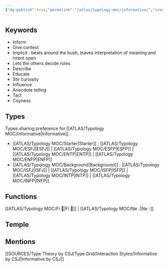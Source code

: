 ```yaml
---
{"dg-publish":true,"permalink":"/atlas/typology-moc/informative/","created":"2023-01-01T13:12:17.828+01:00","updated":"2023-04-06T19:47:54.559+02:00"}
---
```



## Keywords
- Inform
- Give context
- Implicit : beats around the bush, leaves interpretation of meaning and intent open
- Lets the others decide roles
- Describe
- Educate
- Stir curiosity
- Influence
- Anecdote telling 
- Tact
- Coyness

## Types 
Types sharing preference for [[ATLAS/Typology MOC/Informative\|Informative]] : 
- [[ATLAS/Typology MOC/Starter\|Starter]] : [[ATLAS/Typology MOC/ESFJ\|ESFJ]] | [[ATLAS/Typology MOC/ESFP\|ESFP]] | [[ATLAS/Typology MOC/ENTP\|ENTP]] | [[ATLAS/Typology MOC/ENFP\|ENFP]] 
- [[ATLAS/Typology MOC/Background\|Background]] : [[ATLAS/Typology MOC/ISFJ\|ISFJ]] | [[ATLAS/Typology MOC/ISFP\|ISFP]] | [[ATLAS/Typology MOC/INTP\|INTP]] | [[ATLAS/Typology MOC/INFP\|INFP]] 

## Functions 
[[ATLAS/Typology MOC/Fi 🔱\|Fi 🔱]] | [[ATLAS/Typology MOC/Ne 💧\|Ne 💧]]

## Temple 


## Mentions
[[SOURCES/Type Theory by CSJ/Type Grid/Interaction Styles/Informative by CSJ\|Informative by CSJ]]

